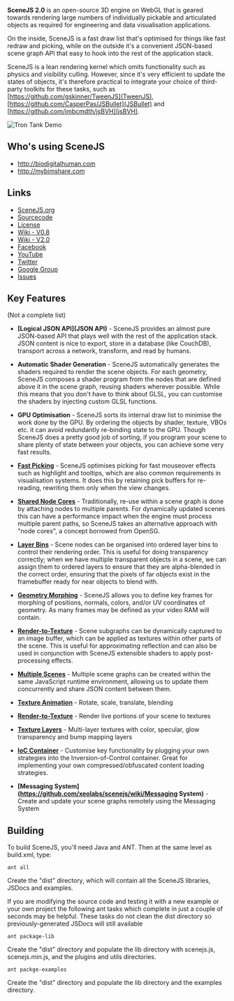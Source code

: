 **SceneJS 2.0** is an open-source 3D engine on WebGL that is geared towards rendering large numbers of individually pickable and articulated objects as required for engineering and data visualisation applications.

On the inside, SceneJS is a fast draw list that's optimised for things like fast redraw and picking, while on the outside it's a convenient JSON-based scene graph API that easy to hook into the rest of the application stack.

SceneJS is a lean rendering kernel which omits functionality such as physics and visibility culling. However, since it's very efficient to update the states of objects, it's therefore practical to integrate your choice of third-party toolkits for these tasks, such as [https://github.com/gskinner/TweenJS](TweenJS), [https://github.com/CasperPas/JSBullet](JSBullet) and [https://github.com/imbcmdth/jsBVH](jsBVH).

![Tron Tank Demo](http://scenejs.org/images/tron-tank.jpg)

## Who's using SceneJS

 * http://biodigitalhuman.com
 * http://mybimshare.com

## Links

 * [SceneJS.org](http://scenejs.org)
 * [Sourcecode](https://github.com/xeolabs/scenejs)
 * [License](http://scenejs.org/license/index.html)
 * [Wiki - V0.8](http://scenejs.wikispaces.com/)
 * [Wiki - V2.0](https://github.com/xeolabs/scenejs/wiki/Home)
 * [Facebook](http://www.facebook.com/group.php?gid=350488973712)
 * [YouTube](http://www.youtube.com/user/xeolabs)
 * [Twitter](http://twitter.com/xeolabs)
 * [Google Group](http://groups.google.co.nz/group/scenejs?lnk=gcimh)
 * [Issues](https://github.com/xeolabs/scenejs/issues?sort=created&direction=desc&state=open)

## Key Features
(Not a complete list)

* **[Logical JSON API](JSON API)** - SceneJS provides an almost pure JSON-based API that plays well with the rest of the application stack. JSON content is nice to export, store in a database (like CouchDB), transport across a network, transform, and read by humans.

* **Automatic Shader Generation** - SceneJS automatically generates the shaders required to render the scene objects. For each geometry, SceneJS composes a shader program from the nodes that are defined above it in the scene graph, reusing shaders wherever possible. While this means that you don't have to think about GLSL, you can customise the shaders by injecting custom GLSL functions.

* **GPU Optimisation** - SceneJS sorts its internal draw list to minimise the work done by the GPU. By ordering the objects by shader, texture, VBOs etc. it can avoid redundantly re-binding state to the GPU. Though SceneJS does a pretty good job of sorting, if you program your scene to share plenty of state between your objects, you can achieve some very fast results.

* **[Fast Picking](https://github.com/xeolabs/scenejs/wiki/Picking)** - SceneJS optimises picking for fast mouseover effects such as highlight and tooltips, which are also common requirements in visualisation systems. It does this by retaining pick buffers for re-reading, rewriting them only when the view changes.

* **[Shared Node Cores](https://github.com/xeolabs/scenejs/wiki/Node-Cores)** - Traditionally, re-use within a scene graph is done by attaching nodes to multiple parents. For dynamically updated scenes this can have a performance impact when the engine must process multiple parent paths, so SceneJS takes an alternative approach with "node cores", a concept borrowed from OpenSG.

* **[Layer Bins](https://github.com/xeolabs/scenejs/wiki/layer)** - Scene nodes can be organised into ordered layer bins to control their rendering order. This is useful for doing transparency correctly; when we have multiple transparent objects in a scene, we can assign them to ordered layers to ensure that they are alpha-blended in the correct order, ensuring that the pixels of far objects exist in the framebuffer ready for near objects to blend with.

* **[Geometry Morphing](https://github.com/xeolabs/scenejs/wiki/morphGeometry)** - SceneJS allows you to define key frames for morphing of positions, normals, colors, and/or UV coordinates of geometry. As many frames may be defined as your video RAM will contain.

* **[Render-to-Texture](https://github.com/xeolabs/scenejs/wiki/imageBuf)** - Scene subgraphs can be dynamically captured to an image buffer, which can be applied as textures within other parts of the scene. This is useful for approximating reflection and can also be used in conjunction with SceneJS extensible shaders to apply post-processing effects.

* **[Multiple Scenes](https://github.com/xeolabs/scenejs/wiki/)** - Multiple scene graphs can be created within the same JavaScript runtime environment, allowing us to update them concurrently and share JSON content between them.

* **[Texture Animation](https://github.com/xeolabs/scenejs/wiki/texture)** - Rotate, scale, translate, blending

* **[Render-to-Texture](https://github.com/xeolabs/scenejs/wiki/imageBuf)** - Render live portions of your scene to textures

* **[Texture Layers](https://github.com/xeolabs/scenejs/wiki/imageBuf)** - Multi-layer textures with color, specular, glow transparency and bump mapping layers

* **[IoC Container](https://github.com/xeolabs/scenejs/wiki/Service-Container)** - Customise key functionality by plugging your own strategies into the Inversion-of-Control container. Great for implementing your own compressed/obfuscated content loading strategies.

* **[Messaging System](https://github.com/xeolabs/scenejs/wiki/Messaging System)** - Create and update your scene graphs remotely using the Messaging System

## Building

To build SceneJS, you'll need Java and ANT. Then at the same level as build.xml, type:

`ant all`

Create the "dist" directory, which will contain all the SceneJS libraries, JSDocs and examples.

If you are modifying the source code and testing it with a new example or your own project the following
ant tasks which complete in just a couple of seconds may be helpful. These tasks do not clean the dist
directory so previously-generated JSDocs will still available

`ant package-lib`

Create the "dist" directory and populate the lib directory with scenejs.js, scenejs.min.js, and the plugins and utils directories.

`ant packge-examples`

Create the "dist" directory and populate the lib directory and the examples directory.

